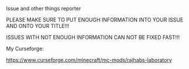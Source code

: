 

Issue and other things reporter

PLEASE MAKE SURE TO PUT ENOUGH INFORMATION INTO YOUR ISSUE AND ONTO YOUR TITLE!!!

ISSUES WITH NOT ENOUGH INFORMATION CAN NOT BE FIXED FAST!!!

My Curseforge:

https://www.curseforge.com/minecraft/mc-mods/rajhabs-laboratory
